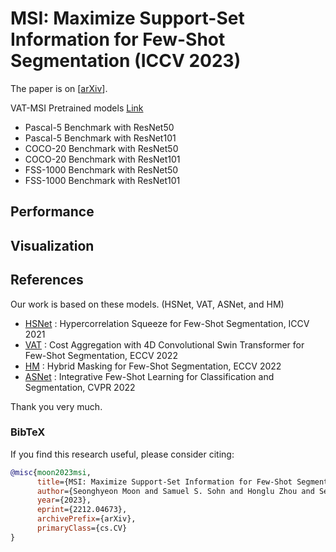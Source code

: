 # MSI: Maximize Support-Set Information for Few-Shot Segmentation (ICCV 2023)
The paper is on [[arXiv](https://arxiv.org/abs/2212.04673)].

VAT-MSI Pretrained models [Link](https://drive.google.com/drive/folders/1yiQJrVf-N5fVY-6M162uxRrhlae7rGPD?usp=sharing)
- Pascal-5 Benchmark with ResNet50
- Pascal-5 Benchmark with ResNet101 
- COCO-20 Benchmark with ResNet50 
- COCO-20 Benchmark with ResNet101 
- FSS-1000 Benchmark with ResNet50
- FSS-1000 Benchmark with ResNet101



## Performance



## Visualization


## References

Our work is based on these models. (HSNet, VAT, ASNet, and HM)

- [HSNet](https://github.com/juhongm999/hsnet) : Hypercorrelation Squeeze for Few-Shot Segmentation, ICCV 2021
- [VAT](https://github.com/Seokju-Cho/Volumetric-Aggregation-Transformer) : Cost Aggregation with 4D Convolutional Swin Transformer for Few-Shot Segmentation, ECCV 2022
- [HM](https://github.com/moonsh/HM-Hybrid-Masking-ECCV-2022) : Hybrid Masking for Few-Shot Segmentation, ECCV 2022
- [ASNet](https://github.com/dahyun-kang/ifsl) : Integrative Few-Shot Learning for Classification and Segmentation, CVPR 2022

Thank you very much.

### BibTeX
If you find this research useful, please consider citing:

````BibTeX
@misc{moon2023msi,
      title={MSI: Maximize Support-Set Information for Few-Shot Segmentation}, 
      author={Seonghyeon Moon and Samuel S. Sohn and Honglu Zhou and Sejong Yoon and Vladimir Pavlovic and Muhammad Haris Khan and Mubbasir Kapadia},
      year={2023},
      eprint={2212.04673},
      archivePrefix={arXiv},
      primaryClass={cs.CV}
}
````
